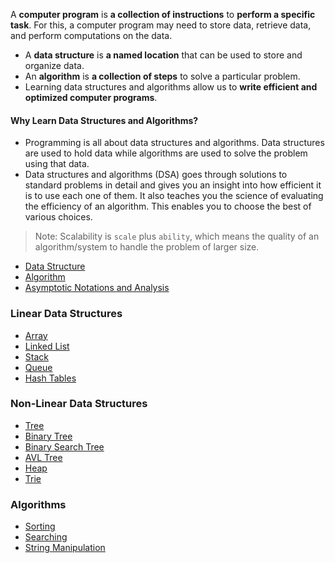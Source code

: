 A **computer program** is **a collection of instructions** to **perform a specific task**. For this, a computer program may need to store data, retrieve data, and perform computations on the data.

-   A **data structure** is **a named location** that can be used to store and organize data.
-   An **algorithm** is **a collection of steps** to solve a particular problem.
-   Learning data structures and algorithms allow us to **write efficient and optimized computer programs**.

#### Why Learn Data Structures and Algorithms?

-   Programming is all about data structures and algorithms. Data structures are used to hold data while algorithms are used to solve the problem using that data.
-   Data structures and algorithms (DSA) goes through solutions to standard problems in detail and gives you an insight into how efficient it is to use each one of them. It also teaches you the science of evaluating the efficiency of an algorithm. This enables you to choose the best of various choices.

> Note: Scalability is `scale` plus `ability`, which means the quality of an algorithm/system to handle the problem of larger size.

-   [Data Structure](./data-structure.md)
-   [Algorithm](./algorithm.md)
-   [Asymptotic Notations and Analysis](./asymptotic.md)

### Linear Data Structures

-   [Array](./linear-data-structures/array.md)
-   [Linked List](./linear-data-structures/linked-list.md)
-   [Stack](./linear-data-structures/stack.md)
-   [Queue](./linear-data-structures/queue.md)
-   [Hash Tables](./linear-data-structures/hash-table.md)

### Non-Linear Data Structures

-   [Tree](./non-linear-data-structures/tree.md)
-   [Binary Tree](./non-linear-data-structures/binary-tree.md)
-   [Binary Search Tree](./non-linear-data-structures/binary-search-tree.md)
-   [AVL Tree](./non-linear-data-structures/avl-tree.md)
-   [Heap](./non-linear-data-structures/heap.md)
-   [Trie](./non-linear-data-structures/trie.md)

### Algorithms

-   [Sorting](./algorithms/sorting.md)
-   [Searching](./algorithms/searching.md)
-   [String Manipulation](./algorithms/string-manipulation.md)
